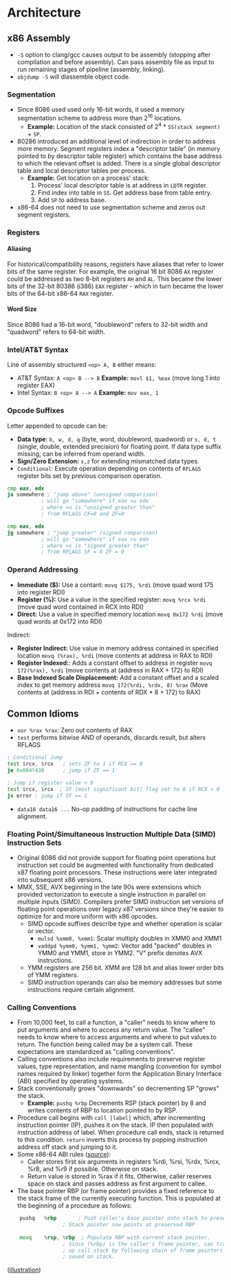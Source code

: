 # Architecture

## x86 Assembly

* `-S` option to clang/gcc causes output to be assembly (stopping after compilation and before assembly).  Can pass assembly file as input to run remaining stages of pipeline (assembly, linking).
* `objdump -S` will diassemble object code.
### Segmentation
* Since 8086 used used only 16-bit words, it used a memory segmentation scheme to address more than 2<sup>16</sup> locations.
  * **Example:** Location of the stack consisted of 2<sup>4</sup> * `SS(stack segment)` + `SP`.
* 80286 introduced an additional level of indirection in order to address more memory.  Segment registers index a "descriptor table" (in memory pointed to by descriptor table register) which contains the base address to which the relevant offset is added.  There is a single global descriptor table and local descriptor tables per process.
  * **Example:** Get location on a process' stack:
      1. Process' local descriptor table is at address in `LDTR` register.
      2. Find index into table in `SS`.  Get address base from table entry.
      3. Add `SP` to address base.
* x86-64 does not need to use segmentation scheme and zeros out segment registers.
### Registers
#### Aliasing
For historical/compatibility reasons, registers have aliases that refer to lower bits of the same register.  For example, the original 16 bit 8086 `AX` register could be addressed as two 8-bit registers `AH` and `AL`.  This became the lower bits of the 32-bit 80386 (i386) `EAX` register - which in turn became the lower bits of the 64-bit x86-64 `RAX` register.
#### Word Size
Since 8086 had a 16-bit word, "doubleword" refers to 32-bit width and "quadword" refers to 64-bit width.
### Intel/AT&T Syntax
Line of assembly structured `<op> A, B` either means:
  * AT&T Syntax: `A <op> B --> B`  **Example:** `movl $1, %eax` (move long 1 into register EAX)
  * Intel Syntax: `B <op> A --> A`  **Example:** `mov eax, 1`
### Opcode Suffixes
Letter appended to opcode can be:
  * **Data type**: `b, w, d, q` (byte, word, doubleword, quadword) or `s, d, t` (single, double, extended precision) for floating point.  If data type suffix missing, can be inferred from operand width.
  * **Sign/Zero Extension:** `s,z` for extending mismatched data types.
  * `Conditional`: Execute operation depending on contents of `RFLAGS` register bits set by previous comparison operation.
  ```asm
cmp eax, edx
ja somewhere ; "jump above" (unsigned comparison)
             ; will go "somewhere" if eax >u edx
             ; where >u is "unsigned greater than"
             ; from RFLAGS CF=0 and ZF=0

cmp eax, edx
jg somewhere ; "jump greater" (signed comparison)
             ; will go "somewhere" if eax >s edx
             ; where >s is "signed greater than"
             ; from RFLAGS SF = 0 ZF = 0
  ```
### Operand Addressing
* **Immediate ($):** Use a contant: `movq $175, %rdi` (move quad word 175 into register RDI)
* **Register (%):** Use a value in the specified register: `movq %rcx %rdi` (move quad word contained in RCX into RDI)
* **Direct:** Use a value in specified memory location `movq 0x172 %rdi` (move quad words at 0x172 into RDI)

Indirect:
* **Register Indirect:** Use value in memory address contained in specified location `movq (%rax), %rdi` (move contents at address in RAX to RDI)
* **Register Indexed:**: Adds a constant offset to address in register `movq 172(%rax), %rdi` (move contents at (address in RAX + 172) to RDI)
* **Base Indexed Scale Displacement:** Add a constant offset and a scaled index to get memory address `movq 172(%rdi, %rdx, 8) %rax` (Move contents at (address in RDI + contents of RDX * 8 + 172) to RAX)
## Common Idioms
* `xor %rax %rax`: Zero out contents of RAX
* `test` performs bitwise AND of operands, discards result, but alters RFLAGS
```asm
; Conditional Jump
test $rcx, $rcx   ; sets ZF to 1 if RCX == 0
je 0x804f430      ; jump if ZF == 1

; Jump if register value < 0
test $rcx, $rcx  ; SF (most significant bit) flag set to 0 if RCX < 0
js error ; jump if SF == 1
```
* `data16 data16 ...` No-op padding of instructions for cache line alignment.
### Floating Point/Simultaneous Instruction Multiple Data (SIMD) Instruction Sets
* Original 8086 did not provide support for floating point operations but instruction set could be augmented with functionality from dedicated x87 floating point processors.  These instructions were later integrated into subsequent x86 versions.
* MMX, SSE, AVX beginning in the late 90s were extensions which provided vectorization to execute a single instruction in parallel on multiple inputs (SIMD).  Compilers prefer SIMD instruction set versions of floating point operations over legacy x87 versions since they're easier to optimize for and more uniform with x86 opcodes.
  * SIMD opcode suffixes describe type and whether operation is scalar or vector.
    * `mulsd %xmm0, %xmm1`: Scalar multiply doubles in XMM0 and XMM1
    * `vaddpd %ymm0, %ymm1, %ymm2`: Vector add "packed" doubles in YMM0 and YMM1, store in YMM2.  "V" prefix denotes AVX instructions.
  * YMM registers are 256 bit.  XMM are 128 bit and alias lower order bits of YMM registers.
  * SIMD instruction operands can also be memory addresses but some instructions require certain alignment.
### Calling Conventions
* From 10,000 feet, to call a function, a "caller" needs to know where to put arguments and where to access any return value.  The "callee" needs to know where to access arguments and where to put values to return.  The function being called may be a system call.  These expectations are standardized as "calling conventions".
* Calling conventions also include requirements to preserve register values, type representation, and name mangling (convention for symbol names required by linker) together form the Application Binary Interface (ABI) specified by operating systems.
* Stack conventionally grows "downwards" so decrementing SP "grows" the stack.
  * **Example:** `pushq %rbp` Decrements RSP (stack pointer) by 8 and writes contents of RBP to location pointed to by RSP.
* Procedure call begins with `call [label]` which, after incrementing instruction pointer (IP), pushes it on the stack.  IP then populated with instruction address of label.  When procedure call ends, stack is returned to this condition.  `return` inverts this process by popping instruction address off stack and jumping to it.
* Some x86-64 ABI rules ([source](https://cs61.seas.harvard.edu/site/2018/Asm1/)):
  * Caller stores first six arguments in registers  %rdi, %rsi, %rdx, %rcx, %r8, and %r9 if possible.  Otherwise on stack.
  * Return value is stored in %rax if it fits.  Otherwise, caller reserves space on stack and passes address as first argument to callee.
* The base pointer RBP (or frame pointer) provides a fixed reference to the stack frame of the currently executing function.  This is populated at the beginning of a procedure as follows:
```asm
	pushq	%rbp       ; Push caller's base pointer onto stack to preserve it.
                  ; Stack pointer now points at preserved RBP
                  
	movq	%rsp, %rbp  ; Populate RBP with current stack pointer.
                  ; Since (%rbp) is the caller's frame pointer, can trace
                  ; up call stack by following chain of frame pointers
                  ; saved on stack.
```
([illustration](https://cs61.seas.harvard.edu/site/img/stack-2018-03.png))
